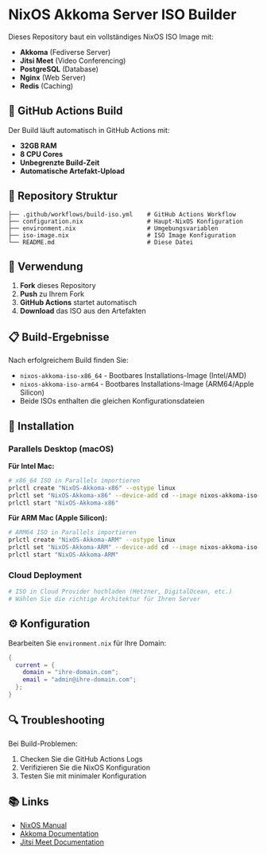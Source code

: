 # NixOS Akkoma Server ISO Builder

Dieses Repository baut ein vollständiges NixOS ISO Image mit:
- **Akkoma** (Fediverse Server)
- **Jitsi Meet** (Video Conferencing)
- **PostgreSQL** (Database)
- **Nginx** (Web Server)
- **Redis** (Caching)

## 🚀 GitHub Actions Build

Der Build läuft automatisch in GitHub Actions mit:
- **32GB RAM**
- **8 CPU Cores**
- **Unbegrenzte Build-Zeit**
- **Automatische Artefakt-Upload**

## 📁 Repository Struktur

```
├── .github/workflows/build-iso.yml    # GitHub Actions Workflow
├── configuration.nix                  # Haupt-NixOS Konfiguration
├── environment.nix                    # Umgebungsvariablen
├── iso-image.nix                      # ISO Image Konfiguration
└── README.md                          # Diese Datei
```

## 🔧 Verwendung

1. **Fork** dieses Repository
2. **Push** zu Ihrem Fork
3. **GitHub Actions** startet automatisch
4. **Download** das ISO aus den Artefakten

## 📋 Build-Ergebnisse

Nach erfolgreichem Build finden Sie:
- `nixos-akkoma-iso-x86_64` - Bootbares Installations-Image (Intel/AMD)
- `nixos-akkoma-iso-arm64` - Bootbares Installations-Image (ARM64/Apple Silicon)
- Beide ISOs enthalten die gleichen Konfigurationsdateien

## 🎯 Installation

### Parallels Desktop (macOS)

**Für Intel Mac:**
```bash
# x86_64 ISO in Parallels importieren
prlctl create "NixOS-Akkoma-x86" --ostype linux
prlctl set "NixOS-Akkoma-x86" --device-add cd --image nixos-akkoma-iso-x86_64-*.iso
prlctl start "NixOS-Akkoma-x86"
```

**Für ARM Mac (Apple Silicon):**
```bash
# ARM64 ISO in Parallels importieren
prlctl create "NixOS-Akkoma-ARM" --ostype linux
prlctl set "NixOS-Akkoma-ARM" --device-add cd --image nixos-akkoma-iso-arm64-*.iso
prlctl start "NixOS-Akkoma-ARM"
```

### Cloud Deployment
```bash
# ISO in Cloud Provider hochladen (Hetzner, DigitalOcean, etc.)
# Wählen Sie die richtige Architektur für Ihren Server
```

## ⚙️ Konfiguration

Bearbeiten Sie `environment.nix` für Ihre Domain:
```nix
{
  current = {
    domain = "ihre-domain.com";
    email = "admin@ihre-domain.com";
  };
}
```

## 🔍 Troubleshooting

Bei Build-Problemen:
1. Checken Sie die GitHub Actions Logs
2. Verifizieren Sie die NixOS Konfiguration
3. Testen Sie mit minimaler Konfiguration

## 📚 Links

- [NixOS Manual](https://nixos.org/manual/nixos/stable/)
- [Akkoma Documentation](https://docs.akkoma.dev/)
- [Jitsi Meet Documentation](https://jitsi.github.io/handbook/)

